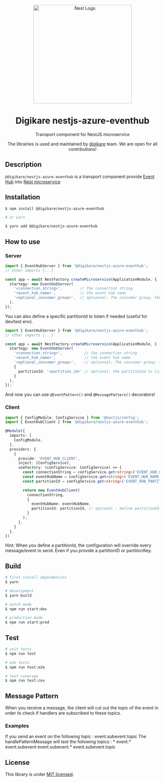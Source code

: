 
<p align="center">
  <a href="http://nestjs.com/" target="blank"><img src="https://nestjs.com/img/logo_text.svg" width="320" alt="Nest Logo" /></a>
</p>

<h1 align="center">
  Digikare nestjs-azure-eventhub
</h1>
<p align="center">
  Transport component for NestJS microservice
</p>

<p align="center">
  The librairies is used and maintained by <a href="https://www.digikare.com">digikare</a> team. We are open for all contributions!
</p>

## Description

`@digikare/nestjs-azure-eventhub` is a transport component provide [Event Hub](https://docs.microsoft.com/fr-fr/azure/event-hubs/event-hubs-about) into [Nest microservice](https://github.com/nestjs/nest)

## Installation

```bash
$ npm install @digikare/nestjs-azure-eventhub

# or yarn

$ yarn add @digikare/nestjs-azure-eventhub
```

## How to use

### Server

```typescript
import { EventHubServer } from '@digikare/nestjs-azure-eventhub';
// other imports {...}

const app = await NestFactory.createMicroservice(ApplicationModule, {
  startegy: new EventHubServer(
    '<connection_string>',        // the connection string
    '<event_hub_name>',           // the event hub name
    '<optional_consumer_group>',  // optionnal: The consumer group, the default value is $Default
  ),
});
```

You can also define a specific partitionId to listen if needed (useful for dev/test env).

```typescript
import { EventHubServer } from '@digikare/nestjs-azure-eventhub';
// other imports {...}

const app = await NestFactory.createMicroservice(ApplicationModule, {
  startegy: new EventHubServer(
    '<connection_string>',          // the connection string
    '<event_hub_name>',             // the event hub name
    '<optional_consumer_group>',    // optionnal: The consumer group, the default value is $Default
    {
      partitionId: '<partition_id>' // optional: the partitionId to listen
    }
  ),
});
```

And now you can use `@EventPattern()` and `@MessagePattern()` decorators!

### Client

```typescript
import { ConfigModule, ConfigService } from '@nestjs/config';
import { EventHubClient } from '@digikare/nestjs-azure-eventhub';

@Module({
  imports: [
    ConfigModule,
  ],
  providers: {
    {
      provide: 'EVENT_HUB_CLIENT',
      inject: [ConfigService],
      useFactory: (configService: ConfigService) => {
        const connectionString = configService.get<string>('EVENT_HUB_CONNECTION_STRING');
        const eventHubName = configService.get<string>('EVENT_HUB_NAME');
        const partitionId = configService.get<string>('EVENT_HUB_PARTITION_ID');

        return new EventHubClient(
          connectionString,
          {
            eventHubName: eventHubName,
            partitionId: partitionId, // optional - define partitionId if you want sent to only
          }
        );
      },
    }
  },
})
```

Hint: When you define a partitionId, the configuration will override every message/event to send. Even if you provide a partitionID or partitionKey.

## Build

```bash
# first install dependencies
$ yarn

# development
$ yarn build

# watch mode
$ npm run start:dev

# production mode
$ npm run start:prod
```

## Test

```bash
# unit tests
$ npm run test

# e2e tests
$ npm run test:e2e

# test coverage
$ npm run test:cov
```

## Message Pattern

When you receive a message, the client will cut out the topic of the event in order to check if handlers are subscribed to these topics.

### Examples

If you send an event on the following topic : event.subevent.topic
The handlePatternMessage will test the following topics :
*
event.*
event.subevent
event.subevent.*
event.subevent.topic

## License

  This library is under [MIT licensed](https://github.com/nestjs/nest/blob/master/LICENSE).
